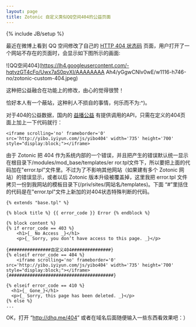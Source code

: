 ```yaml
---
layout: page
title: Zotonic 自定义类似QQ空间404的公益页面
---
```

{% include JB/setup %}

最近在微博上看到 QQ 空间修改了自己的 [HTTP 404 状态码](http://zh.wikipedia.org/wiki/HTTP_404)
页面，用户打开了一个网站不存在的页面时，会显示如下图所示的画面:

![QQ空间404](https://lh4.googleusercontent.com/-hqtvzGT4cFo/Uwx7aS0pvXI/AAAAAAAA
Ah4/yGgwCNlv0wE/w1116-h746-no/zotonic-custom-404.jpeg)

这种把公益融合在功能上的修改，由心的觉得很赞！

恰好本人有一个蔽站，这种利人不损自的事情，何乐而不为:^)。

对于404的公益数据，国内的 [益播公益](http://yibo.iyiyun.com/User/install/web404/)
有提供调用的API，只需在定义的404页面上加上一下代码就行：

    
    
    <iframe scrolling='no' frameborder='0' src='http://yibo.iyiyun.com/js/yibo404' width='735' height='700' style="display:block;"></iframe>
    

由于 Zotonic 把 404 作为系统内部的一个错误，并且把产生的错误默认统一显示在根目录下/modules/mod_base/templates/er
ror.tpl文件下，所以要把上面的代码加在"error.tpl"文件里。不过为了不影响其他网站（如果建有多个 Zotonic 网站）的错误显示，或者以后
Zotonic 版本升级被覆盖掉，这里我把 error.tpl 文件拷贝一份到我网站的模板目录下(/priv/sites/网站名/templates)。下面
“#”里括住的代码是在"error.tpl"文件上新加的对404状态特殊判断的代码。

    
    
    {% extends "base.tpl" %}
    
    {% block title %} {{ error_code }} Error {% endblock %}
    
    {% block content %}
    {% if error_code == 403 %}
    	<h1>{_ No Access _}</h1>
    	<p>{_ Sorry, you don’t have access to this page. _}</p>
    	
    {################自定义404###############}
    {% elseif error_code == 404 %}
    	<iframe scrolling='no' frameborder='0' src='http://yibo.iyiyun.com/js/yibo404' width='735' height='700' style="display:block;"></iframe>
    {########################################}
    
    {% elseif error_code == 410 %}
      <h1>{_ Gone_}</h1>
      <p>{_ Sorry, this page has been deleted. _}</p>
    {% else %}
    ...
    

OK，打开 “<http://dhq.me/404>” 或者在域名后面随便输入一些东西看效果吧：）

